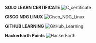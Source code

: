 **SOLO LEARN CERTIFICATE**
![C_certificate](https://user-images.githubusercontent.com/98818008/152675467-0fbf3721-8cda-4e45-8747-768e1cf01308.jpg)

**CISCO NDG LINUX**
![Cisco_NDG_Linux](https://user-images.githubusercontent.com/98818008/152675609-6dd1d97a-3e8b-47bf-ae9a-f0063a167801.jpg)

**GITHUB LEARNING**
![GitHub_Learning](https://user-images.githubusercontent.com/98818008/152676613-1d62878e-7592-4f74-b966-fba308481b37.png)

**HackerEarth Points**
![HackerEarth](https://user-images.githubusercontent.com/98818008/152676735-30133fc9-1886-46cb-aca8-68742e399d49.png)

